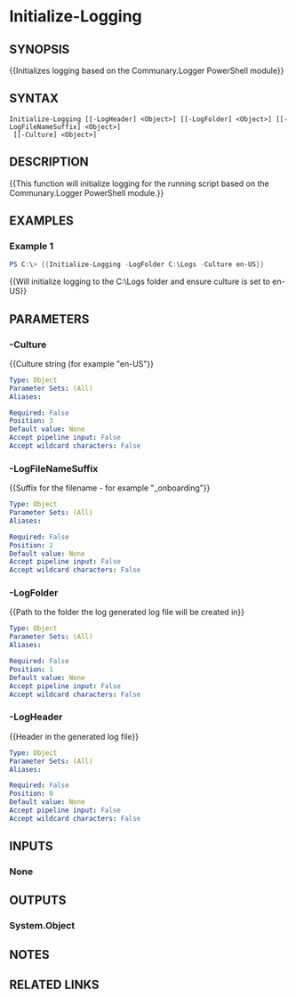 ﻿---
external help file: User.Management.Automation.Core-help.xml
Module Name: User.Management.Automation.Core
online version:
schema: 2.0.0
---

# Initialize-Logging

## SYNOPSIS
{{Initializes logging based on the Communary.Logger PowerShell module}}

## SYNTAX

```
Initialize-Logging [[-LogHeader] <Object>] [[-LogFolder] <Object>] [[-LogFileNameSuffix] <Object>]
 [[-Culture] <Object>]
```

## DESCRIPTION
{{This function will initialize logging for the running script based on the Communary.Logger PowerShell module.}}

## EXAMPLES

### Example 1
```powershell
PS C:\> {{Initialize-Logging -LogFolder C:\Logs -Culture en-US}}
```

{{Will initialize logging to the C:\Logs folder and ensure culture is set to en-US}}

## PARAMETERS

### -Culture
{{Culture string (for example "en-US"}}

```yaml
Type: Object
Parameter Sets: (All)
Aliases:

Required: False
Position: 3
Default value: None
Accept pipeline input: False
Accept wildcard characters: False
```

### -LogFileNameSuffix
{{Suffix for the filename - for example "_onboarding"}}

```yaml
Type: Object
Parameter Sets: (All)
Aliases:

Required: False
Position: 2
Default value: None
Accept pipeline input: False
Accept wildcard characters: False
```

### -LogFolder
{{Path to the folder the log generated log file will be created in}}

```yaml
Type: Object
Parameter Sets: (All)
Aliases:

Required: False
Position: 1
Default value: None
Accept pipeline input: False
Accept wildcard characters: False
```

### -LogHeader
{{Header in the generated log file}}

```yaml
Type: Object
Parameter Sets: (All)
Aliases:

Required: False
Position: 0
Default value: None
Accept pipeline input: False
Accept wildcard characters: False
```

## INPUTS

### None

## OUTPUTS

### System.Object
## NOTES

## RELATED LINKS
